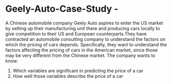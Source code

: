 # Geely-Auto-Case-Study - 

A Chinese automobile company Geely Auto aspires to enter the US market by setting up their manufacturing unit there and producing cars locally to give competition to their US and European counterparts.They have contracted an automobile consulting company to understand the factors on which the pricing of cars depends. Specifically, they want to understand the factors affecting the pricing of cars in the American market, since those may be very different from the Chinese market. The company wants to know:

1. Which variables are significant in predicting the price of a car
2. How well those variables describe the price of a car
